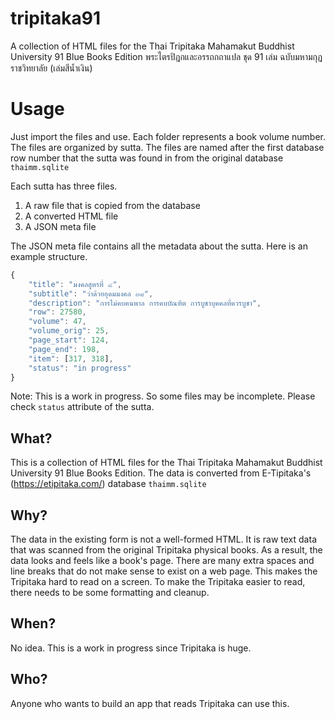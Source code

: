 # tripitaka91
A collection of HTML files for the Thai Tripitaka Mahamakut Buddhist University 91 Blue Books Edition
พระไตรปิฎกและอรรถกถาแปล ชุด 91 เล่ม ฉบับมหามกุฏราชวิทยาลัย (เล่มสีน้ำเงิน)

# Usage
Just import the files and use.  Each folder represents a book volume number. The files are organized by sutta. The files are named after the first database row number that the sutta was found in from the original database `thaimm.sqlite`

Each sutta has three files.
1. A raw file that is copied from the database
2. A converted HTML file
3. A JSON meta file

The JSON meta file contains all the metadata about the sutta. Here is an example structure.
```javascript
{
    "title": "มงคลสูตรที่ ๔",
    "subtitle": "ว่าด้วยอุดมมงคล ๓๘",
    "description": "การไม่คบคนพาล การคบบัณฑิต การบูชาบุคคลที่ควรบูชา",
    "row": 27580,
    "volume": 47,
    "volume_orig": 25,
    "page_start": 124,
    "page_end": 198,
    "item": [317, 318],
    "status": "in progress"
}
```
Note: This is a work in progress. So some files may be incomplete. Please check `status` attribute of the sutta.


## What?
This is a collection of HTML files for the Thai Tripitaka Mahamakut Buddhist University 91 Blue Books Edition. The data is converted from E-Tipitaka's (https://etipitaka.com/) database `thaimm.sqlite`

## Why?
The data in the existing form is not a well-formed HTML. It is raw text data that was scanned from the original Tripitaka physical books. As a result, the data looks and feels like a book's page. There are many extra spaces and line breaks that do not make sense to exist on a web page. This makes the Tripitaka hard to read on a screen. To make the Tripitaka easier to read, there needs to be some formatting and cleanup.

## When?
No idea. This is a work in progress since Tripitaka is huge.

## Who?
Anyone who wants to build an app that reads Tripitaka can use this.

